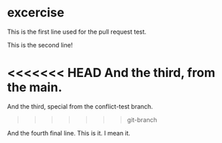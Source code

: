 # excercise
This is the first line used for the pull request test. 

This is the second line!

<<<<<<< HEAD
And the third, from the main.
=======
And the third, special from the conflict-test branch. 
>>>>>>> git-branch

And the fourth final line. This is it. I mean it. 



